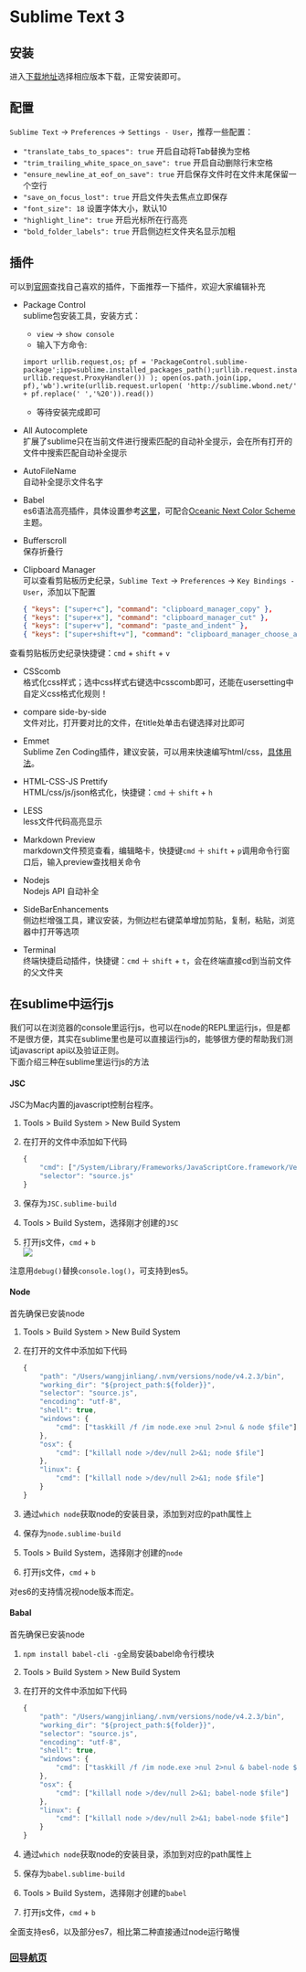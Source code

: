 # Sublime Text 3
	
## 安装

进入[下载地址](http://www.sublimetext.com/3)选择相应版本下载，正常安装即可。


## 配置
`Sublime Text` -> `Preferences` -> `Settings - User`，推荐一些配置：

*  `"translate_tabs_to_spaces": true` 开启自动将Tab替换为空格
*  `"trim_trailing_white_space_on_save": true` 开启自动删除行末空格
*  `"ensure_newline_at_eof_on_save": true` 开启保存文件时在文件末尾保留一个空行
* `"save_on_focus_lost": true` 开启文件失去焦点立即保存
* `"font_size": 18` 设置字体大小，默认10
* `"highlight_line": true` 开启光标所在行高亮
* `"bold_folder_labels": true` 开启侧边栏文件夹名显示加粗

## 插件
可以到[官网](https://packagecontrol.io/)查找自己喜欢的插件，下面推荐一下插件，欢迎大家编辑补充

* Package Control<br/>
sublime包安装工具，安装方式：
	* `view` -> `show console`
	* 输入下方命令:
	```
	import urllib.request,os; pf = 'PackageControl.sublime-package';ipp=sublime.installed_packages_path();urllib.request.install_opener(urllib.request.build_opener( urllib.request.ProxyHandler()) ); open(os.path.join(ipp, pf),'wb').write(urllib.request.urlopen( 'http://sublime.wbond.net/' + pf.replace(' ','%20')).read())
	```
	* 等待安装完成即可

* All Autocomplete<br />
扩展了sublime只在当前文件进行搜索匹配的自动补全提示，会在所有打开的文件中搜索匹配自动补全提示

* AutoFileName<br />
自动补全提示文件名字

* Babel<br />
es6语法高亮插件，具体设置参考[这里](https://github.com/babel/babel-sublime)，可配合[Oceanic Next Color Scheme](https://github.com/voronianski/oceanic-next-color-scheme)主题。

* Bufferscroll<br />
保存折叠行

* Clipboard Manager<br />
可以查看剪贴板历史纪录，`Sublime Text` -> `Preferences` -> `Key Bindings - User`，添加以下配置

	```json
	{ "keys": ["super+c"], "command": "clipboard_manager_copy" },
	{ "keys": ["super+x"], "command": "clipboard_manager_cut" },
	{ "keys": ["super+v"], "command": "paste_and_indent" },
	{ "keys": ["super+shift+v"], "command": "clipboard_manager_choose_and_paste" }
	```
查看剪贴板历史纪录快捷键：`cmd` + `shift` + `v` 

* CSScomb<br />
格式化css样式；选中css样式右键选中csscomb即可，还能在usersetting中自定义css格式化规则！

* compare side-by-side <br />
文件对比，打开要对比的文件，在title处单击右键选择对比即可

* Emmet<br />
Sublime Zen Coding插件，建议安装，可以用来快速编写html/css，[具体用法](http://www.w3cplus.com/tools/emmet-cheat-sheet.html)。

* HTML-CSS-JS Prettify<br />
HTML/css/js/json格式化，快捷键：`cmd` ＋ `shift` + `h`

* LESS<br />
less文件代码高亮显示

* Markdown Preview<br />
markdown文件预览查看，编辑略卡，快捷键`cmd` ＋ `shift` + `p`调用命令行窗口后，输入preview查找相关命令

* Nodejs<br />
Nodejs API 自动补全

* SideBarEnhancements<br />
侧边栏增强工具，建议安装，为侧边栏右键菜单增加剪贴，复制，粘贴，浏览器中打开等选项

* Terminal<br />
终端快捷启动插件，快捷键：`cmd` ＋ `shift` + `t`，会在终端直接cd到当前文件的父文件夹

## 在sublime中运行js
我们可以在浏览器的console里运行js，也可以在node的REPL里运行js，但是都不是很方便，其实在sublime里也是可以直接运行js的，能够很方便的帮助我们测试javascript api以及验证正则。<br />
下面介绍三种在sublime里运行js的方法

#### JSC
JSC为Mac内置的javascript控制台程序。

1. Tools > Build System > New Build System
2. 在打开的文件中添加如下代码

	``` javascript
	{
		"cmd": ["/System/Library/Frameworks/JavaScriptCore.framework/Versions/A/Resources/jsc", "$file"],
		"selector": "source.js"
	}
	```
3. 保存为`JSC.sublime-build`
4. Tools > Build System，选择刚才创建的`JSC`
5. 打开js文件，`cmd` + `b`<br />
![](http://netsh.qiniudn.com/wp-content/uploads/2014/07/sublime-javascript-console-500x297.png
)

注意用`debug()`替换`console.log()`，可支持到es5。

#### Node
首先确保已安装node

1. Tools > Build System > New Build System
2. 在打开的文件中添加如下代码

	``` javascript
	{
	    "path": "/Users/wangjinliang/.nvm/versions/node/v4.2.3/bin",
	    "working_dir": "${project_path:${folder}}",
	    "selector": "source.js",
	    "encoding": "utf-8",
	    "shell": true,
	    "windows": {
	        "cmd": ["taskkill /f /im node.exe >nul 2>nul & node $file"]
	    },
	    "osx": {
	        "cmd": ["killall node >/dev/null 2>&1; node $file"]
	    },
	    "linux": {
	        "cmd": ["killall node >/dev/null 2>&1; node $file"]
	    }
	}
	```
3. 通过`which node`获取node的安装目录，添加到对应的path属性上
4. 保存为`node.sublime-build`
5. Tools > Build System，选择刚才创建的`node`
6. 打开js文件，`cmd` + `b`

对es6的支持情况视node版本而定。

#### Babal
首先确保已安装node

1. `npm install babel-cli -g`全局安装babel命令行模块
2. Tools > Build System > New Build System
3. 在打开的文件中添加如下代码

	``` javascript
	{
	    "path": "/Users/wangjinliang/.nvm/versions/node/v4.2.3/bin",
	    "working_dir": "${project_path:${folder}}",
	    "selector": "source.js",
	    "encoding": "utf-8",
	    "shell": true,
	    "windows": {
	        "cmd": ["taskkill /f /im node.exe >nul 2>nul & babel-node $file"]
	    },
	    "osx": {
	        "cmd": ["killall node >/dev/null 2>&1; babel-node $file"]
	    },
	    "linux": {
	        "cmd": ["killall node >/dev/null 2>&1; babel-node $file"]
	    }
	}
	```
4. 通过`which node`获取node的安装目录，添加到对应的path属性上
5. 保存为`babel.sublime-build`
6. Tools > Build System，选择刚才创建的`babel`
7. 打开js文件，`cmd` + `b`

全面支持es6，以及部分es7，相比第二种直接通过node运行略慢


### [回导航页](../README.md)
